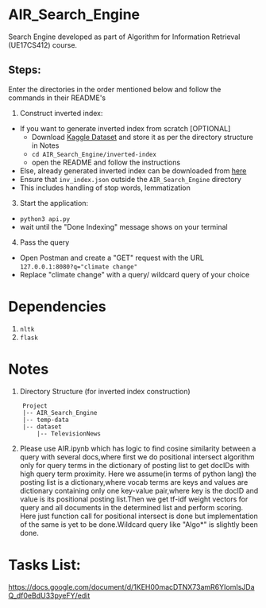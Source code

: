 # AIR_Search_Engine
Search Engine developed as part of Algorithm for Information Retrieval (UE17CS412) course.

## Steps:
Enter the directories in the order mentioned below and follow the commands in their README's
1. Construct inverted index:
 - If you want to generate inverted index from scratch [OPTIONAL]
 	- Download [Kaggle Dataset](https://www.kaggle.com/amritvirsinghx/environmental-news-nlp-dataset) and store it as per the directory structure in Notes
 	- ```cd AIR_Search_Engine/inverted-index```
 	- open the README and follow the instructions
 - Else, already generated inverted index can be downloaded from [here](https://drive.google.com/file/d/185c_fsIJvuBvvVWvKUgybYes_5xHkdQX/view?usp=sharing) 
 - Ensure that ```inv_index.json``` outside the ```AIR_Search_Engine``` directory
 - This includes handling of stop words, lemmatization

3. Start the application:
 - ``` python3 api.py ```
 - wait until the "Done Indexing" message shows on your terminal

4. Pass the query
 - Open Postman and create a "GET" request with the URL ```127.0.0.1:8080?q="climate change"```
 - Replace "climate change" with a query/ wildcard query of your choice

# Dependencies
1. ```nltk```
2. ```flask ```

# Notes
1. Directory Structure
(for inverted index construction)
```
	Project
	|-- AIR_Search_Engine
	|-- temp-data
	|-- dataset
	    |-- TelevisionNews
```

2. Please use AIR.ipynb which has logic to find cosine similarity between a query with several docs,where first we do positional intersect algorithm only for query terms in the dictionary of posting list to get docIDs with high query term proximity. Here we assume(in terms of python lang) the posting list is a dictionary,where vocab terms are keys and values are dictionary containing only one key-value pair,where key is the docID and value is its positional posting list.Then we get tf-idf weight vectors for query and all documents in the determined list and perform scoring. 
Here just function call for positional intersect is done but implementation of the same is yet to be done.Wildcard query like "Algo*" is slightly been done.
 
# Tasks List:
https://docs.google.com/document/d/1KEH00macDTNX73amR6YIomIsJDaQ_df0eBdU33pyeFY/edit
